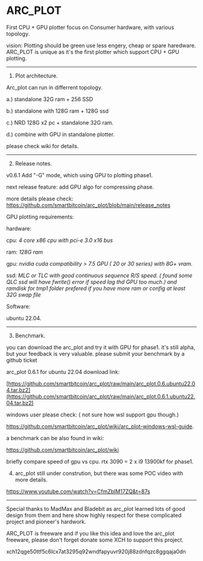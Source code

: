 # ARC_PLOT
First CPU + GPU plotter focus on Consumer hardware, with various topology.

vision:
Plotting should be green use less engery, cheap or spare haredware.
ARC_PLOT is unique as it's the first plotter which support CPU + GPU plotting.

-----------------------------------------------------------------------------------------------------------
1. Plot architecture.

Arc_plot can run in differrent topology.

a.) standalone 32G ram + 256 SSD

b.) standalone with 128G ram + 128G ssd

c.) NRD 128G x2 pc + standalone 32G ram.

d.) combine with GPU in standalone plotter.

please check wiki for details.

-----------------------------------------------------------------------------------------------------------
2. Release notes.

v0.6.1 Add "-G" mode, which using GPU to plotting phase1.

next release feature: add GPU algo for compressing phase.

more details please check: 
https://github.com/smartbitcoin/arc_plot/blob/main/release_notes

GPU plotting requirements:

hardware:

cpu: *4 core x86 cpu with pci-e 3.0 x16 bus*

ram: *128G ram*

gpu: *nvidia cuda compatibility > 7.5 GPU ( 20 or 30 series) with 8G+ vram.*

ssd: *MLC or TLC with good continuous sequence R/S speed. ( found some QLC ssd will have fwrite() error if speed lag thd GPU too much.) and ramdisk for tmp1 folder prefered if you have more ram or config at least 32G swap file*

Software:

ubuntu 22.04.


-----------------------------------------------------------------------------------------------------------
3. Benchmark.

you can download the arc_plot and try it with GPU for phase1. it's still alpha, but your feedback is very valuable.
please submit your benchmark by a github ticket 

arc_plot 0.6.1 for ubuntu 22.04 download link:

[https://github.com/smartbitcoin/arc_plot/raw/main/arc_plot.0.6.ubuntu22.04.tar.bz2](https://github.com/smartbitcoin/arc_plot/raw/main/arc_plot.0.6.1.ubuntu22.04.tar.bz2)

windows user please check: ( not sure how wsl support gpu though.)

https://github.com/smartbitcoin/arc_plot/wiki/arc_plot-windows-wsl-guide.

a benchmark can be also found in wiki:

https://github.com/smartbitcoin/arc_plot/wiki

briefly compare speed of gpu vs cpu.  rtx 3090 = 2 x i9 13900kf for phase1.

4. arc_plot still under constrution, but there was some POC video with more details.

https://www.youtube.com/watch?v=CfmZbIM17ZQ&t=87s


-----------------------------------------------------------------------------------------------------------

Special thanks to MadMax and Bladebit as arc_plot learned lots of good design from them and here show highly respect for these complicated project and pioneer's hardwork.

ARC_PLOT is freeware and if you like this idea and love the arc_plot freeware, please don't forget donate some XCH to support this project.

xch12qge50ttf5c6lcx7at3295q92wndfapyuvr920j88zdnfqzc8ggqaja0dn
